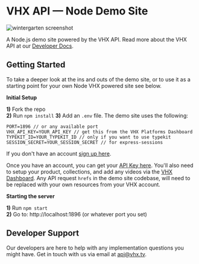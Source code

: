 # VHX API &mdash; Node Demo Site
![wintergarten screenshot](https://cloud.githubusercontent.com/assets/447100/13133973/e749929c-d5b5-11e5-9832-a65d1716c1bf.jpg)

A Node.js demo site powered by the VHX API. Read more about the VHX API at our [Developer Docs](http://dev.vhx.tv).

## Getting Started

To take a deeper look at the ins and outs of the demo site, or to use it as a starting point for your own Node VHX powered site see below.

**Initial Setup**

**1)** Fork the repo  
**2)** Run `npm install`
**3)** Add an `.env` file. The demo site uses the following:

```config
PORT=1896 // or any available port
VHX_API_KEY=YOUR_API_KEY // get this from the VHX Platforms Dashboard
TYPEKIT_ID=YOUR_TYPEKIT_ID // only if you want to use typekit
SESSION_SECRET=YOUR_SESSION_SECRET // for express-sessions
```

If you don't have an account [sign up here](https://www.vhx.tv/signup?survey_sale_type=fulfillment&ref=github-node).

Once you have an account, you can get your [API Key here](https://www.vhx.tv/admin/platforms). You'll also need to setup your product, collections, and add any videos via the [VHX Dashboard](https://www.vhx.tv/admin). Any API request `hrefs` in the demo site codebase, will need to be replaced with your own resources from your VHX account.

**Starting the server**

**1)** Run `npm start`  
**2)** Go to: http://localhost:1896 (or whatever port you set)

## Developer Support

Our developers are here to help with any implementation questions you might have. Get in touch with us via email at [api@vhx.tv](api@vhx.tv).

